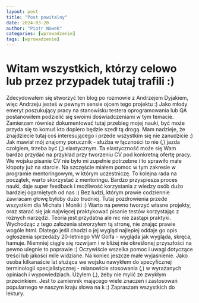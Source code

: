 ```yaml
---
layout: post
title: "Post powitalny"
date: 2024-03-20
author: "Piotr Nowek"
categories: [wprowadzenie]
tags: [wprowadzenie]
---
```


# Witam wszystkich, którzy celowo lub przez przypadek tutaj trafili :)
Zdecydowałem się stworzyć ten blog po rozmowie z Andrzejem Dyjakiem, więc Andrzeju jesteś w pewnym sensie ojcem tego projektu :)
Jako młody emeryt poszukujący pracy na stanowisku testera oprogramowania lub QA postanowiłem podzielić się swoimi doświadczeniami w tym temacie. Zamierzam również dokumentować tutaj przebieg mojej nauki, być może przyda się to komuś kto dopiero będzie szedł tą drogą. Mam nadzieje, że znajdziecie tutaj coś interesującego i przede wszystkim się nie zanudzicie :)
Jak mawiał mój znajomy porucznik - służba w łączności to nie (,) jazda czołgiem, trzeba być (,) elastycznym. Ta elastyczność może się Wam bardzo przydać na przykład przy tworzeniu CV pod konkretną ofertę pracy. We wojsku pisanie CV nie było mi zupełnie potrzebne i to sprawiło małe kłopoty już na starcie. Na szczęście miałem pomoc w tym zakresie w programie mentoringowym, w którym uczestniczę. To kolejna rada na początek, warto skorzystać z mentoringu. Bardzo przyspiesza proces nauki, daje super feedback i możliwość korzystania z wiedzy osób dużo bardziej ogarniętych od nas :)
Bez ludzi, którym prawie codziennie zawracam głowę byłoby dużo trudniej. Tutaj pozdrowienia przede wszystkim dla Michała i Moniki :) 
Warto na pewno tworzyć własne projekty, oraz starać się jak najwięcej praktykować pisanie testów korzystając z różnych narzędzi. Teoria jest przydatna ale nic nie zastąpi praktyki.
Wychodząc z tego założenia stworzyłem tą stronę, nie znając prawie wogóle html. Dlatego jeśli chodzi o jej wygląd najlepiej oddaje go opis ogłoszenia sprzedaży 20-letniego VW Golfa - wygląda jak wygląda, skręca, hamuje. Niemniej ciągle się rozwijam i w bliżej nie określonej przyszłości na pewno ulegnie to poprawie :)
Oczywiście wszelka pomoc i uwagi dotyczące treści lub jakości mile widziane.
Na koniec jeszcze małe wyjaśnienie. Jako osoba kilkanaście lat służąca we wojsku nawykłem do specyficznej terminologii specjalistycznej - mianowicie stosowania (,) w wyrażanych opiniach i wypowiedziach.
Użyłem (,), żeby nie mylić ze zwykłym przecinkiem. Jest to zamiennik mającego wiele znaczeń i zastosowań popularnego w naszym kraju słowa na k :)
Zapraszam wszystkich do lektury.